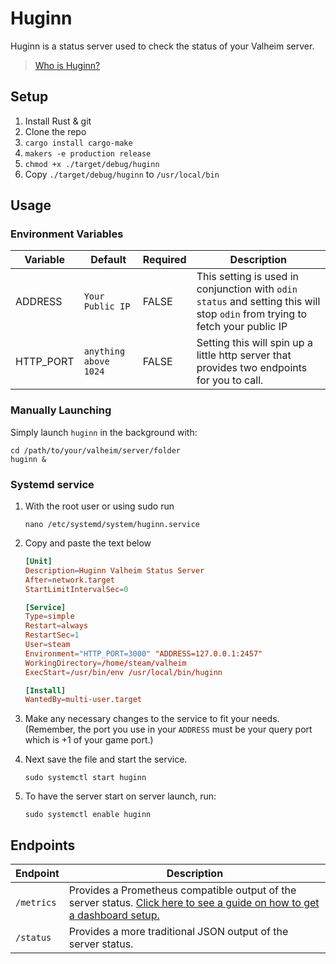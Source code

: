 # Huginn

Huginn is a status server used to check the status of your Valheim server. 

> [Who is Huginn?](https://en.wikipedia.org/wiki/Huginn_and_Muninn)

## Setup 

1. Install Rust & git
2. Clone the repo
3. `cargo install cargo-make`
4. `makers -e production release`
5. `chmod +x ./target/debug/huginn`  
6. Copy `./target/debug/huginn` to `/usr/local/bin`

## Usage 

### Environment Variables

| Variable  | Default               | Required | Description                                                                                                                  |
| --------- | --------------------- | -------- | ---------------------------------------------------------------------------------------------------------------------------- |
| ADDRESS   | `Your Public IP`      | FALSE    | This setting is used in conjunction with `odin status` and setting this will stop `odin` from trying to fetch your public IP |
| HTTP_PORT | `anything above 1024` | FALSE    | Setting this will spin up a little http server that provides two endpoints for you to call.                                  |


### Manually Launching

Simply launch `huginn` in the background with:

```shell
cd /path/to/your/valheim/server/folder
huginn &
```

### Systemd service

1. With the root user or using sudo run 

   ```shell
   nano /etc/systemd/system/huginn.service 
   ```

2. Copy and paste the text below

    ```toml
    [Unit]
    Description=Huginn Valheim Status Server
    After=network.target
    StartLimitIntervalSec=0
   
    [Service]
    Type=simple
    Restart=always
    RestartSec=1
    User=steam
    Environment="HTTP_PORT=3000" "ADDRESS=127.0.0.1:2457"
    WorkingDirectory=/home/steam/valheim
    ExecStart=/usr/bin/env /usr/local/bin/huginn
    
    [Install]
    WantedBy=multi-user.target
    ```

3. Make any necessary changes to the service to fit your needs. 
   (Remember, the port you use in your `ADDRESS` must be your query port which is +1 of your game port.)
   
4. Next save the file and start the service. 

    ```shell
    sudo systemctl start huginn
    ```

5. To have the server start on server launch, run:

    ```shell
    sudo systemctl enable huginn
    ```

## Endpoints

| Endpoint   | Description |
|------------|------------|
| `/metrics` | Provides a Prometheus compatible output of the server status. [Click here to see a guide on how to get a dashboard setup.](https://github.com/mbround18/valheim-docker/discussions/330) | 
| `/status`  | Provides a more traditional JSON output of the server status. |
